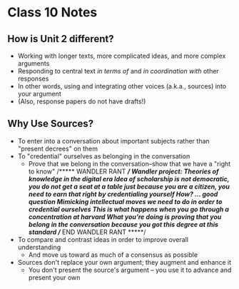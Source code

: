 # Class 10 Notes

## How is Unit 2 different?

* Working with longer texts, more complicated ideas, and more complex arguments
* Responding to central text _in terms of_ and _in coordination with_ other responses
* In other words, using and integrating other voices (a.k.a., sources) into your argument
* (Also, response papers do not have drafts!)

## Why Use Sources?

* To enter into a conversation about important subjects rather than "present decrees" on them
* To "credential" ourselves as belonging in the conversation
	* Prove that we belong in the conversation–show that we have a "right to know"
	/***** WANDLER RANT *****/
		Wandler project: Theories of knowledge in the digital era
			Idea of scholarship is not democratic, you do not get a seat at a table just because you are a citizen, you need to earn that right by credentialing yourself
			How? ... good question
				Mimicking intellectual moves we need to do in order to credential ourselves
				This is what happens when you go through a concentration at harvard
				What you're doing is proving that you belong in the conversation because you got this degree at this standard
	/***** END WANDLER RANT *****/
* To compare and contrast ideas in order to improve overall understanding
	* And move us toward as much of a consensus as possible
* Sources don't replace your own argument; they augment and enhance it
	* You don't present the source's argument – you use it to advance and present your own
